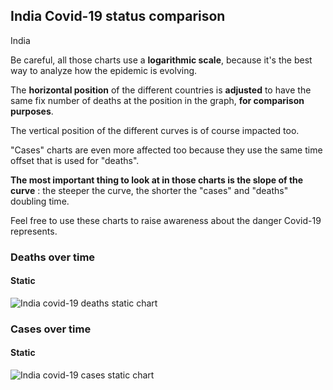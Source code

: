 ## India Covid-19 status comparison 

India



Be careful, all those charts use a **logarithmic scale**, because it's the best way to analyze how the epidemic is evolving.
 
The **horizontal position** of the different countries is **adjusted** to have the same fix number of deaths at the position in the graph, **for comparison purposes**.

The vertical position of the different curves is of course impacted too.

"Cases" charts are even more affected too because they use the same time offset that is used for "deaths".

**The most important thing to look at in those charts is the slope of the curve** : the steeper the curve, the shorter the "cases" and "deaths" doubling time.

Feel free to use these charts to raise awareness about the danger Covid-19 represents. 


 
### Deaths over time
 
#### Static
![India covid-19 deaths static chart](https://raw.githubusercontent.com/madlag/coronavirus_study/master/notebooks/graphs/2020-03-23/countries/India/2020-03-23_India_deaths.png "India covid-19 deaths static chart")   

 
### Cases over time
 
#### Static
![India covid-19 cases static chart](https://raw.githubusercontent.com/madlag/coronavirus_study/master/notebooks/graphs/2020-03-23/countries/India/2020-03-23_India_cases.png "India covid-19 cases static chart")   

